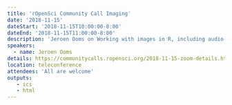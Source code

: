 ```yaml
---
title: 'rOpenSci Community Call Imaging'
date: '2018-11-15'
dateStart: '2018-11-15T10:00:00-8:00'
dateEnd: '2018-11-15T11:00:00-8:00'
description: 'Jeroen Ooms on Working with images in R, including audio and video'
speakers:
  - name: Jeroen Ooms
details: https://communitycalls.ropensci.org/2018-11-15-zoom-details.html
location: teleconference
attendees: 'All are welcome'
outputs: 
   - ics
   - html
---
```

